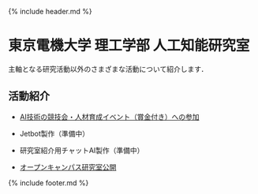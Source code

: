 {% include header.md %} <!-- _includes内のheader.mdをインクルード -->


# 東京電機大学 理工学部 人工知能研究室

<meta name="description" content="東京電機大学 理工学部 人工知能研究室のホームページです．深層学習（Deep Learning）による画像認識・画像生成をはじめとするAI技術の研究を行っています．音声認識・音声生成・自然言語処理などにも手を伸ばしています．">

主軸となる研究活動以外のさまざまな活動について紹介します．


[competition]: /activity/competitions/
[jetbot]: /activity/jetbot/
[labai]: /activity/labai/
[oc]: /activity/OC/

## 活動紹介
  + [AI技術の競技会・人材育成イベント（賞金付き）への参加][competition]

  + Jetbot製作（準備中）

  + 研究室紹介用チャットAI製作（準備中）

  + [オープンキャンパス研究室公開][oc]

<!-- 
  + [Jetbot製作（準備中）][jetbot]

  + [研究室紹介用チャットAI製作（準備中）][labai]
-->


{% include footer.md %} <!-- _includes内のfooter.mdをインクルード -->
